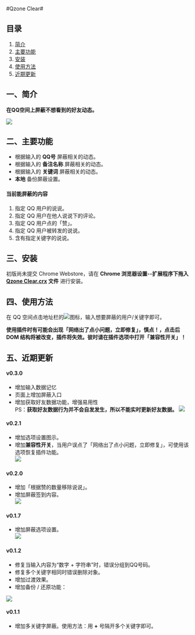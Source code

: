 
#Qzone Clear#

## 目录 ##
1. [简介](#intro)
2. [主要功能](#features)
3. [安装](#install)
4. [使用方法](#use)
5. [近期更新](#update)

<a name="intro"></a>
## 一、简介 ##

**在QQ空间上屏蔽不想看到的好友动态。**  

![](http://i.imgur.com/r3Y29Ds.jpg)

<a name="features"></a>
## 二、主要功能 ##
- 根据输入的 **QQ号** 屏蔽相关的动态。
- 根据输入的 **备注名称** 屏蔽相关的动态。
- 根据输入的 **关键词** 屏蔽相关的动态。
- **本地** 备份屏蔽设置。

#### 当前能屏蔽的内容 ####
1. 指定 QQ 用户的说说。
2. 指定 QQ 用户在他人说说下的评论。
3. 指定 QQ 用户点的「赞」。
4. 指定 QQ 用户被转发的说说。
5. 含有指定关键字的说说。

<a name="install"></a>
## 三、安装 ##
初版尚未提交 Chrome Webstore，请在 **Chrome 浏览器设置--扩展程序下拖入 [Qzone Clear.crx](https://github.com/idiotWu/Qzone-Clear/blob/master/Qzone%20Clear.crx?raw=true) 文件** 进行安装。

<a name="use"></a>
## 四、使用方法 ##
在 QQ 空间点击地址栏的![](http://i.imgur.com/5NxkBXZ.jpg)图标，输入想要屏蔽的用户/关键字即可。

**使用插件时有可能会出现「网络出了点小问题，立即修复」，慎点！，点击后 DOM 结构将被改变，插件将失效。彼时请在插件选项中打开「兼容性开关」！**


<a name="update"></a>
## 五、近期更新 ##
#### v0.3.0 ####
- 增加输入数据记忆
- 页面上增加屏蔽入口
- 增加获取好友数据功能，增强易用性  
PS：**获取好友数据行为并不会自发发生，所以不能实时更新好友数据。**
![](http://i.imgur.com/0e25lRf.jpg)

#### v0.2.1 ####
- 增加选项设置图示。  
- 增加**兼容性开关**，当用户误点了「网络出了点小问题，立即修复」，可使用该选项恢复插件功能。  
![](http://i.imgur.com/PheRJ7O.jpg)

#### v0.2.0 ####
- 增加「根据赞的数量移除说说」。
- 增加屏蔽签到内容。  
![](http://i.imgur.com/Ae9kT8s.png)

#### v0.1.7 ####
- 增加屏蔽选项设置。  
![](http://i.imgur.com/QckSa9S.jpg)

#### v0.1.2 ####
- 修复当输入内容为“数字 + 字符串”时，错误分组到QQ号码。
- 修复多个关键字相同时错误删除对象。
- 增加过渡效果。
- 增加备份 / 还原功能：

![](http://i.imgur.com/E6gAMck.jpg)
#### v0.1.1 ####
- 增加多关键字屏蔽。使用方法：用 **+** 号隔开多个关键字即可。
